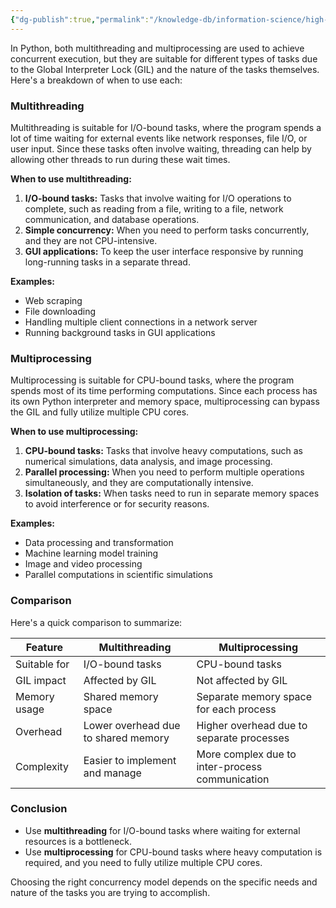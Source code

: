 ```yaml
---
{"dg-publish":true,"permalink":"/knowledge-db/information-science/high-performance-computing-hpc/threading-vs-multiprocessing-python/","noteIcon":""}
---
```


In Python, both multithreading and multiprocessing are used to achieve concurrent execution, but they are suitable for different types of tasks due to the Global Interpreter Lock (GIL) and the nature of the tasks themselves. Here's a breakdown of when to use each:

### Multithreading
Multithreading is suitable for I/O-bound tasks, where the program spends a lot of time waiting for external events like network responses, file I/O, or user input. Since these tasks often involve waiting, threading can help by allowing other threads to run during these wait times.

**When to use multithreading:**
1. **I/O-bound tasks:** Tasks that involve waiting for I/O operations to complete, such as reading from a file, writing to a file, network communication, and database operations.
2. **Simple concurrency:** When you need to perform tasks concurrently, and they are not CPU-intensive.
3. **GUI applications:** To keep the user interface responsive by running long-running tasks in a separate thread.

**Examples:**
- Web scraping
- File downloading
- Handling multiple client connections in a network server
- Running background tasks in GUI applications

### Multiprocessing
Multiprocessing is suitable for CPU-bound tasks, where the program spends most of its time performing computations. Since each process has its own Python interpreter and memory space, multiprocessing can bypass the GIL and fully utilize multiple CPU cores.

**When to use multiprocessing:**
1. **CPU-bound tasks:** Tasks that involve heavy computations, such as numerical simulations, data analysis, and image processing.
2. **Parallel processing:** When you need to perform multiple operations simultaneously, and they are computationally intensive.
3. **Isolation of tasks:** When tasks need to run in separate memory spaces to avoid interference or for security reasons.

**Examples:**
- Data processing and transformation
- Machine learning model training
- Image and video processing
- Parallel computations in scientific simulations

### Comparison
Here's a quick comparison to summarize:

| Feature                   | Multithreading                        | Multiprocessing                       |
|---------------------------|---------------------------------------|---------------------------------------|
| Suitable for              | I/O-bound tasks                       | CPU-bound tasks                       |
| GIL impact                | Affected by GIL                       | Not affected by GIL                   |
| Memory usage              | Shared memory space                   | Separate memory space for each process|
| Overhead                  | Lower overhead due to shared memory   | Higher overhead due to separate processes |
| Complexity                | Easier to implement and manage        | More complex due to inter-process communication |

### Conclusion
- Use **multithreading** for I/O-bound tasks where waiting for external resources is a bottleneck.
- Use **multiprocessing** for CPU-bound tasks where heavy computation is required, and you need to fully utilize multiple CPU cores.

Choosing the right concurrency model depends on the specific needs and nature of the tasks you are trying to accomplish.